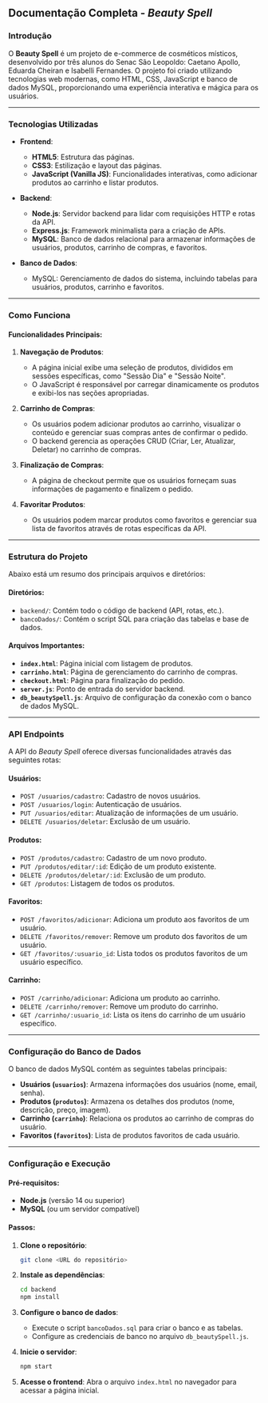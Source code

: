 ## Documentação Completa - *Beauty Spell*

### Introdução
O **Beauty Spell** é um projeto de e-commerce de cosméticos místicos, desenvolvido por três alunos do Senac São Leopoldo: Caetano Apollo, Eduarda Cheiran e Isabelli Fernandes. O projeto foi criado utilizando tecnologias web modernas, como HTML, CSS, JavaScript e banco de dados MySQL, proporcionando uma experiência interativa e mágica para os usuários.

---

### Tecnologias Utilizadas
- **Frontend**:
  - **HTML5**: Estrutura das páginas.
  - **CSS3**: Estilização e layout das páginas.
  - **JavaScript (Vanilla JS)**: Funcionalidades interativas, como adicionar produtos ao carrinho e listar produtos.
  
- **Backend**:
  - **Node.js**: Servidor backend para lidar com requisições HTTP e rotas da API.
  - **Express.js**: Framework minimalista para a criação de APIs.
  - **MySQL**: Banco de dados relacional para armazenar informações de usuários, produtos, carrinho de compras, e favoritos.
  
- **Banco de Dados**:
  - MySQL: Gerenciamento de dados do sistema, incluindo tabelas para usuários, produtos, carrinho e favoritos.

---

### Como Funciona
#### Funcionalidades Principais:
1. **Navegação de Produtos**:
   - A página inicial exibe uma seleção de produtos, divididos em sessões específicas, como "Sessão Dia" e "Sessão Noite".
   - O JavaScript é responsável por carregar dinamicamente os produtos e exibi-los nas seções apropriadas.

2. **Carrinho de Compras**:
   - Os usuários podem adicionar produtos ao carrinho, visualizar o conteúdo e gerenciar suas compras antes de confirmar o pedido.
   - O backend gerencia as operações CRUD (Criar, Ler, Atualizar, Deletar) no carrinho de compras.

3. **Finalização de Compras**:
   - A página de checkout permite que os usuários forneçam suas informações de pagamento e finalizem o pedido.

4. **Favoritar Produtos**:
   - Os usuários podem marcar produtos como favoritos e gerenciar sua lista de favoritos através de rotas específicas da API.

---

### Estrutura do Projeto
Abaixo está um resumo dos principais arquivos e diretórios:

#### Diretórios:
- `backend/`: Contém todo o código de backend (API, rotas, etc.).
- `bancoDados/`: Contém o script SQL para criação das tabelas e base de dados.
  
#### Arquivos Importantes:
- **`index.html`**: Página inicial com listagem de produtos.
- **`carrinho.html`**: Página de gerenciamento do carrinho de compras.
- **`checkout.html`**: Página para finalização do pedido.
- **`server.js`**: Ponto de entrada do servidor backend.
- **`db_beautySpell.js`**: Arquivo de configuração da conexão com o banco de dados MySQL.

---

### API Endpoints
A API do *Beauty Spell* oferece diversas funcionalidades através das seguintes rotas:

#### **Usuários**:
- `POST /usuarios/cadastro`: Cadastro de novos usuários.
- `POST /usuarios/login`: Autenticação de usuários.
- `PUT /usuarios/editar`: Atualização de informações de um usuário.
- `DELETE /usuarios/deletar`: Exclusão de um usuário.

#### **Produtos**:
- `POST /produtos/cadastro`: Cadastro de um novo produto.
- `PUT /produtos/editar/:id`: Edição de um produto existente.
- `DELETE /produtos/deletar/:id`: Exclusão de um produto.
- `GET /produtos`: Listagem de todos os produtos.

#### **Favoritos**:
- `POST /favoritos/adicionar`: Adiciona um produto aos favoritos de um usuário.
- `DELETE /favoritos/remover`: Remove um produto dos favoritos de um usuário.
- `GET /favoritos/:usuario_id`: Lista todos os produtos favoritos de um usuário específico.

#### **Carrinho**:
- `POST /carrinho/adicionar`: Adiciona um produto ao carrinho.
- `DELETE /carrinho/remover`: Remove um produto do carrinho.
- `GET /carrinho/:usuario_id`: Lista os itens do carrinho de um usuário específico.

---

### Configuração do Banco de Dados
O banco de dados MySQL contém as seguintes tabelas principais:

- **Usuários (`usuarios`)**: Armazena informações dos usuários (nome, email, senha).
- **Produtos (`produtos`)**: Armazena os detalhes dos produtos (nome, descrição, preço, imagem).
- **Carrinho (`carrinho`)**: Relaciona os produtos ao carrinho de compras do usuário.
- **Favoritos (`favoritos`)**: Lista de produtos favoritos de cada usuário.

---

### Configuração e Execução

#### Pré-requisitos:
- **Node.js** (versão 14 ou superior)
- **MySQL** (ou um servidor compatível)
  
#### Passos:
1. **Clone o repositório**:
   ```bash
   git clone <URL do repositório>
   ```

2. **Instale as dependências**:
   ```bash
   cd backend
   npm install
   ```

3. **Configure o banco de dados**:
   - Execute o script `bancoDados.sql` para criar o banco e as tabelas.
   - Configure as credenciais de banco no arquivo `db_beautySpell.js`.

4. **Inicie o servidor**:
   ```bash
   npm start
   ```

5. **Acesse o frontend**:
   Abra o arquivo `index.html` no navegador para acessar a página inicial.
